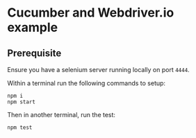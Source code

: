 # Cucumber and Webdriver.io example

## Prerequisite

Ensure you have a selenium server running locally on port ```4444```.

Within a terminal run the following commands to setup:

```
npm i
npm start
```

Then in another terminal, run the test:

```
npm test
```
